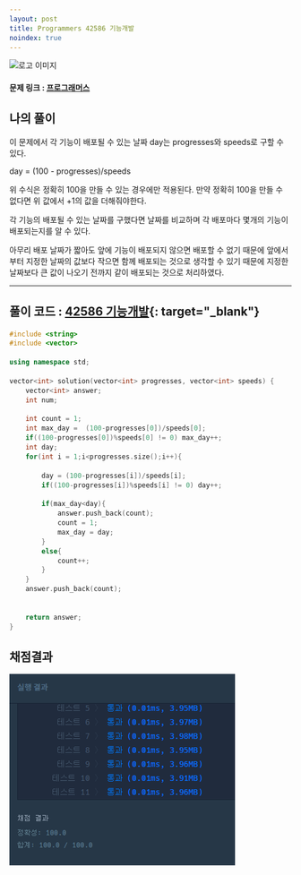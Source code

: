 ```yaml
---
layout: post
title: Programmers 42586 기능개발
noindex: true
---
```

![로고 이미지](https://s3.ap-northeast-2.amazonaws.com/grepp-cloudfront/programmers_imgs/design/logo.jpg)

#### 문제 링크 : [프로그래머스](https://programmers.co.kr/learn/courses/30/lessons/42586)


## 나의 풀이
이 문제에서 각 기능이 배포될 수 있는 날짜 day는 progresses와 speeds로 구할 수 있다.

day = (100 - progresses)/speeds

위 수식은 정확히 100을 만들 수 있는 경우에만 적용된다. 만약 정확히 100을 만들 수 없다면 위 값에서 +1의 값을 더해줘야한다.

각 기능의 배포될 수 있는 날짜를 구했다면 날짜를 비교하며 각 배포마다 몇개의 기능이 배포되는지를 알 수 있다.

아무리 배포 날짜가 짧아도 앞에 기능이 배포되지 않으면 배포할 수 없기 때문에 앞에서부터 지정한 날짜의 값보다 작으면 함께 배포되는 것으로 생각할 수 있기 때문에 지정한 날짜보다 큰 값이 나오기 전까지 같이 배포되는 것으로 처리하였다.

----------------------------------


## 풀이 코드 : [ 42586 기능개발](https://github.com/sun-pyo/algorithm/blob/main/programmers/%EA%B8%B0%EB%8A%A5%EA%B0%9C%EB%B0%9C.cpp){: target="_blank"}

```c++
#include <string>
#include <vector>

using namespace std;

vector<int> solution(vector<int> progresses, vector<int> speeds) {
    vector<int> answer;
    int num;
    
    int count = 1;
    int max_day =  (100-progresses[0])/speeds[0];
    if((100-progresses[0])%speeds[0] != 0) max_day++;
    int day;
    for(int i = 1;i<progresses.size();i++){
        
        day = (100-progresses[i])/speeds[i];
        if((100-progresses[i])%speeds[i] != 0) day++;
        
        if(max_day<day){
            answer.push_back(count);
            count = 1;
            max_day = day;
        }
        else{
            count++;
        }
    }
    answer.push_back(count);
    
    
    return answer;
}
```






## 채점결과

![42586](\algorithm\img\42586.PNG)